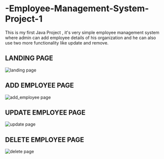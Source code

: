 # -Employee-Management-System-Project-1
This is my first Java Project , it's very simple employee management system where admin can add employee details of his organization and he can also use two more functionality  like update and remove.



## LANDING PAGE

![landing page](https://user-images.githubusercontent.com/105967008/222145588-faabe481-5664-4532-9b81-20b95a9c00a9.png)


## ADD EMPLOYEE PAGE

![add_employee page](https://user-images.githubusercontent.com/105967008/222145710-0bafb522-9745-4732-adce-a02be457cf16.png)



## UPDATE EMPLOYEE PAGE

![update page](https://user-images.githubusercontent.com/105967008/222145789-96335290-3165-4ed9-9f94-5be956bc4593.png)



## DELETE EMPLOYEE PAGE

![delete page](https://user-images.githubusercontent.com/105967008/222145903-31a3334a-2150-4a89-a733-d2b79681e3aa.png)
